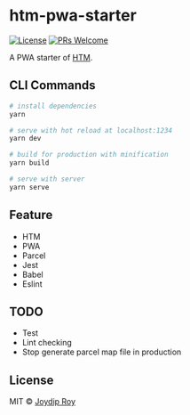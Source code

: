 # htm-pwa-starter

[![License](https://img.shields.io/npm/l/make-coverage-badge.svg)](https://github.com/rjoydip/htm-pwa-starter/blob/master/LICENSE)
[![PRs Welcome](https://img.shields.io/badge/PRs-welcome-brightgreen.svg)](https://reactjs.org/docs/how-to-contribute.html#your-first-pull-request)

A PWA starter of [HTM](https://github.com/developit/htm). 

## CLI Commands

``` bash
# install dependencies
yarn

# serve with hot reload at localhost:1234
yarn dev

# build for production with minification
yarn build

# serve with server
yarn serve
```

## Feature

- HTM
- PWA
- Parcel
- Jest
- Babel
- Eslint

## TODO

- Test
- Lint checking
- Stop generate parcel map file in production

## License

MIT © [Joydip Roy](https://github.com/rjoydip)
